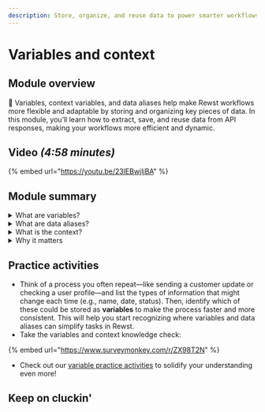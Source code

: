 ```yaml
---
description: Store, organize, and reuse data to power smarter workflows.
---
```


# Variables and context

## Module overview

:egg: Variables, context variables, and data aliases help make Rewst workflows more flexible and adaptable by storing and organizing key pieces of data. In this module, you’ll learn how to extract, save, and reuse data from API responses, making your workflows more efficient and dynamic.

## Video _(4:58 minutes)_

{% embed url="https://youtu.be/23lEBwjIjBA" %}

## Module summary

<details>

<summary>What are variables?</summary>

A variable is a labeled container that holds data you can reuse. Instead of locking in specific details—like a customer's name—you can use a placeholder (e.g., `CustomerName`) that updates dynamically. \
\
Context variables, on the other hand, are specific to the workflow run and hold data generated or used during that instance, such as the current ticket ID or timestamp. \
\
Organization variables apply across all workflows, storing consistent data like company settings or API keys. Understanding the roles of context, organization, and dynamic variables helps manage both workflow-specific and shared data efficiently.

</details>

<details>

<summary>What are data aliases?</summary>

A data alias is a shortcut that extracts specific pieces of information from a JSON response and stores them in an easy-to-use variable. Instead of navigating the entire JSON structure every time, a data alias pulls out exactly what you need—like a user’s name or email—and makes it accessible throughout your workflow.

</details>

<details>

<summary>What is the context?</summary>

The context is where all data generated, captured, or used in a workflow is stored. Think of it as a shared memory for a specific workflow. Data aliases are stored in the context, making them available for reuse at any step without re-fetching the data.

</details>

<details>

<summary>Why it matters</summary>

Together, variables, data aliases, and the context make your workflows in Rewst more efficient, organized, and adaptable. These tools help you reuse workflows, reduce manual work, and customize data handling to fit any automation need.

</details>

## Practice activities

* Think of a process you often repeat—like sending a customer update or checking a user profile—and list the types of information that might change each time (e.g., name, date, status). Then, identify which of these could be stored as **variables** to make the process faster and more consistent. This will help you start recognizing where variables and data aliases can simplify tasks in Rewst.
* Take the variables and context knowledge check:&#x20;

{% embed url="https://www.surveymonkey.com/r/ZX98T2N" %}

* Check out our [variable practice activities](variables-activities.md) to solidify your understanding even more!&#x20;

## Keep on cluckin'
